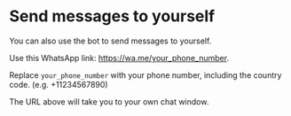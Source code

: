 # Send messages to yourself

You can also use the bot to send messages to yourself.

Use this WhatsApp link: https://wa.me/your_phone_number.

Replace `your_phone_number` with your phone number, including the country code. (e.g. +11234567890)

The URL above will take you to your own chat window.
